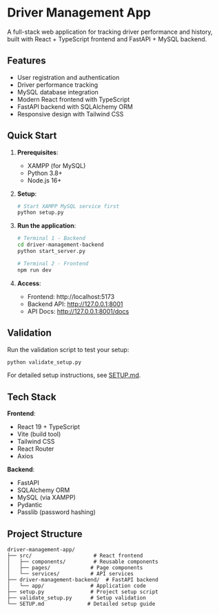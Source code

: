 # Driver Management App

A full-stack web application for tracking driver performance and history, built with React + TypeScript frontend and FastAPI + MySQL backend.

## Features

- User registration and authentication
- Driver performance tracking
- MySQL database integration
- Modern React frontend with TypeScript
- FastAPI backend with SQLAlchemy ORM
- Responsive design with Tailwind CSS

## Quick Start

1. **Prerequisites**:
   - XAMPP (for MySQL)
   - Python 3.8+
   - Node.js 16+

2. **Setup**:
   ```bash
   # Start XAMPP MySQL service first
   python setup.py
   ```

3. **Run the application**:
   ```bash
   # Terminal 1 - Backend
   cd driver-management-backend
   python start_server.py
   
   # Terminal 2 - Frontend
   npm run dev
   ```

4. **Access**:
   - Frontend: http://localhost:5173
   - Backend API: http://127.0.0.1:8001
   - API Docs: http://127.0.0.1:8001/docs

## Validation

Run the validation script to test your setup:
```bash
python validate_setup.py
```

For detailed setup instructions, see [SETUP.md](SETUP.md).

## Tech Stack

**Frontend**:
- React 19 + TypeScript
- Vite (build tool)
- Tailwind CSS
- React Router
- Axios

**Backend**:
- FastAPI
- SQLAlchemy ORM
- MySQL (via XAMPP)
- Pydantic
- Passlib (password hashing)

## Project Structure

```
driver-management-app/
├── src/                    # React frontend
│   ├── components/         # Reusable components
│   ├── pages/             # Page components
│   └── services/          # API services
├── driver-management-backend/  # FastAPI backend
│   └── app/               # Application code
├── setup.py               # Project setup script
├── validate_setup.py      # Setup validation
└── SETUP.md              # Detailed setup guide
```